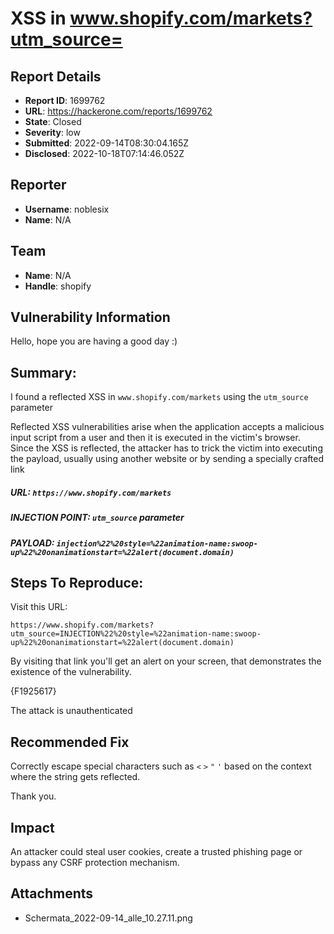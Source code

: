 # XSS in www.shopify.com/markets?utm_source=

## Report Details
- **Report ID**: 1699762
- **URL**: https://hackerone.com/reports/1699762
- **State**: Closed
- **Severity**: low
- **Submitted**: 2022-09-14T08:30:04.165Z
- **Disclosed**: 2022-10-18T07:14:46.052Z

## Reporter
- **Username**: noblesix
- **Name**: N/A

## Team
- **Name**: N/A
- **Handle**: shopify

## Vulnerability Information
Hello, hope you are having a good day :)

## Summary:
I found a reflected XSS in `www.shopify.com/markets` using the `utm_source` parameter

Reflected XSS vulnerabilities arise when the application accepts a malicious input script from a user and then it is executed in the victim's browser. Since the XSS is reflected, the attacker has to trick the victim into executing the payload, usually using another website or by sending a specially crafted link

##### URL: `https://www.shopify.com/markets`
##### INJECTION POINT: `utm_source` parameter
##### PAYLOAD: `injection%22%20style=%22animation-name:swoop-up%22%20onanimationstart=%22alert(document.domain)`

## Steps To Reproduce:
Visit this URL:  
```
https://www.shopify.com/markets?utm_source=INJECTION%22%20style=%22animation-name:swoop-up%22%20onanimationstart=%22alert(document.domain)
```

By visiting that link you'll get an alert on your screen, that demonstrates the existence of the vulnerability.

{F1925617}

The attack is unauthenticated

## Recommended Fix
Correctly escape special characters such as `<` `>` `"` `'` based on the context where the string gets reflected.

Thank you.

## Impact

An attacker could steal user cookies, create a trusted phishing page or bypass any CSRF protection mechanism.

## Attachments
- Schermata_2022-09-14_alle_10.27.11.png
